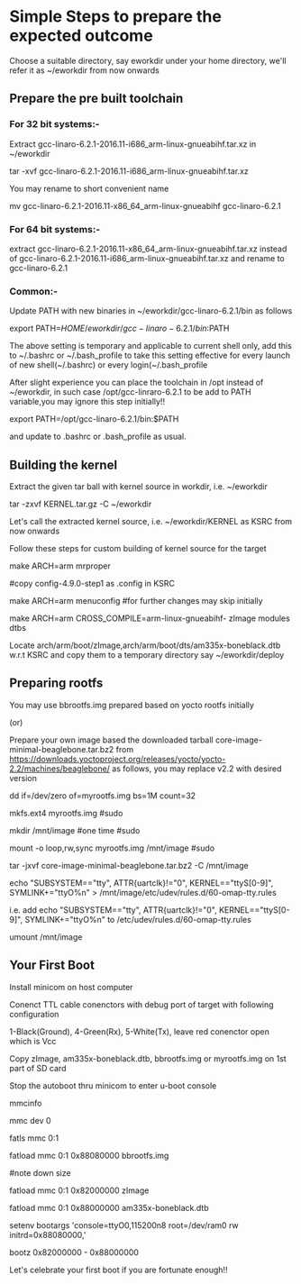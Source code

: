 # Simple Steps to prepare the expected outcome

Choose a suitable directory, say eworkdir under your home directory, we'll refer it as ~/eworkdir from now onwards

## Prepare the pre built toolchain

### For 32 bit systems:-

Extract gcc-linaro-6.2.1-2016.11-i686_arm-linux-gnueabihf.tar.xz in ~/eworkdir

tar -xvf gcc-linaro-6.2.1-2016.11-i686_arm-linux-gnueabihf.tar.xz

You may rename to short convenient name

mv gcc-linaro-6.2.1-2016.11-x86_64_arm-linux-gnueabihf gcc-linaro-6.2.1

### For 64 bit systems:-

 extract gcc-linaro-6.2.1-2016.11-x86_64_arm-linux-gnueabihf.tar.xz instead of gcc-linaro-6.2.1-2016.11-i686_arm-linux-gnueabihf.tar.xz
 and rename to gcc-linaro-6.2.1

### Common:-
Update PATH with new binaries in ~/eworkdir/gcc-linaro-6.2.1/bin as follows

export PATH=$HOME/eworkdir/gcc-linaro-6.2.1/bin:$PATH

The above setting is temporary and applicable to current shell only, add this to ~/.bashrc or ~/.bash_profile to take
this setting effective for every launch of new shell(~/.bashrc) or every login(~/.bash_profile

After slight experience you can place the toolchain in /opt instead of ~/eworkdir, in such case /opt/gcc-linraro-6.2.1 to be add to PATH variable,you may ignore this step initially!!

export PATH=/opt/gcc-linaro-6.2.1/bin:$PATH

and update to .bashrc or .bash_profile as usual.

## Building the kernel

Extract the given tar ball with kernel source in workdir, i.e. ~/eworkdir

tar -zxvf KERNEL.tar.gz -C ~/eworkdir

Let's call the extracted kernel source, i.e. ~/eworkdir/KERNEL as KSRC from now onwards

Follow these steps for custom building of kernel source for the target

make ARCH=arm mrproper

#copy config-4.9.0-step1 as .config in KSRC

make ARCH=arm menuconfig   #for further changes may skip initially

make ARCH=arm CROSS_COMPILE=arm-linux-gnueabihf- zImage modules dtbs

Locate arch/arm/boot/zImage,arch/arm/boot/dts/am335x-boneblack.dtb w.r.t KSRC and copy them to a temporary directory say ~/eworkdir/deploy

## Preparing rootfs

You may use bbrootfs.img prepared based on yocto rootfs  initially 

(or)

Prepare your own image based the downloaded tarball core-image-minimal-beaglebone.tar.bz2 from https://downloads.yoctoproject.org/releases/yocto/yocto-2.2/machines/beaglebone/ as follows, you may replace v2.2 with desired version

dd if=/dev/zero of=myrootfs.img bs=1M count=32

mkfs.ext4 myrootfs.img                           #sudo

mkdir /mnt/image        #one time                #sudo

mount -o loop,rw,sync myrootfs.img /mnt/image    #sudo

tar -jxvf core-image-minimal-beaglebone.tar.bz2 -C /mnt/image

echo "SUBSYSTEM=="tty", ATTR{uartclk}!="0", KERNEL=="ttyS[0-9]", SYMLINK+="ttyO%n" > /mnt/image/etc/udev/rules.d/60-omap-tty.rules

i.e. add echo "SUBSYSTEM=="tty", ATTR{uartclk}!="0", KERNEL=="ttyS[0-9]", SYMLINK+="ttyO%n" to /etc/udev/rules.d/60-omap-tty.rules 

umount /mnt/image

## Your First Boot

Install minicom on host computer

Conenct TTL cable conenctors with debug port of target with following configuration

1-Black(Ground), 4-Green(Rx), 5-White(Tx), leave red conenctor open which is Vcc

Copy zImage, am335x-boneblack.dtb, bbrootfs.img or myrootfs.img on 1st part of SD card

Stop the autoboot thru minicom to enter u-boot console

mmcinfo

mmc dev 0

fatls mmc 0:1

fatload mmc 0:1 0x88080000 bbrootfs.img

#note down size

fatload mmc 0:1 0x82000000 zImage

fatload mmc 0:1 0x88000000 am335x-boneblack.dtb

setenv bootargs 'console=ttyO0,115200n8 root=/dev/ram0 rw initrd=0x88080000,<size>'

bootz 0x82000000 - 0x88000000

Let's celebrate your first boot if you are fortunate enough!!
